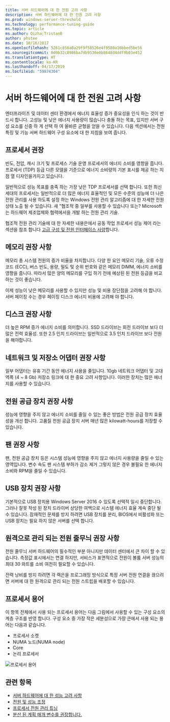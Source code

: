 ```yaml
---
title: 서버 하드웨어에 대 한 전원 고려 사항
description: 서버 하드웨어에 대 한 전원 고려 사항
ms.prod: windows-server-threshold
ms.technology: performance-tuning-guide
ms.topic: article
ms.author: Qizha;TristanB
author: phstee
ms.date: 10/16/2017
ms.openlocfilehash: 5261c856a0a29f9f58526e4f9580a16bbed5be56
ms.sourcegitcommit: 0d0b32c8986ba7db9536e0b8648d4ddf9b03e452
ms.translationtype: HT
ms.contentlocale: ko-KR
ms.lasthandoff: 04/17/2019
ms.locfileid: "59874304"
---
```

# <a name="server-hardware-power-considerations"></a>서버 하드웨어에 대 한 전원 고려 사항

엔터프라이즈 및 데이터 센터 환경에서 에너지 효율성 증가 중요성을 인식 하는 것이 반드시 합니다. 고성능 및 낮은 에너지 사용량이 많습니다 충돌 하는 목표, 있지만 서버 구성 요소를 신중 하 게 선택 하 여 올바른 균형을 얻을 수 있습니다. 다음 섹션에서는 전원 특징 및 기능 서버 하드웨어 구성 요소에 대 한 지침을 보여 줍니다.

## <a name="processor-recommendations"></a>프로세서 권장

빈도, 전압, 캐시 크기 및 프로세스 기술 운영 프로세서의 에너지 소비를 영향을 줍니다. 프로세서 (TDP) 등급 다른 모델을 기준으로 에너지 소비량의 기본 표시를 제공 하는 지점 열 디자인을가지고 있습니다.

일반적으로 성능 목표를 충족 하는 가장 낮은 TDP 프로세서를 선택 합니다. 또한 최신 세대의 프로세서는 일반적으로 더 많은 에너지 효율적인 및 모든 수준의 성능에 더 나은 전원 관리를 사용 하도록 설정 하는 Windows 전원 관리 알고리즘에 대 한 자세한 전원 상태 노출 될 수 있습니다. 새 "협조적 중 일부를 사용할 수 있습니다 또는? Microsoft는 하드웨어 제조업체와 협력에서을 개발 하는 전원 관리 기술.

협조적 전원 관리 기술에 대 한 자세한 내용은에서 공동 작업 프로세서 성능 제어 라는 섹션을 참조 합니다 [고급 구성 및 전원 인터페이스 사양](http://www.uefi.org/sites/default/files/resources/ACPI_5_1release.pdf)합니다.


## <a name="memory-recommendations"></a>메모리 권장 사항
메모리 총 시스템 전원의 증가 비율을 차지합니다. 다양 한 요인 메모리 기술, 오류 수정 코드 (ECC), 버스 빈도, 용량, 밀도 및 순위 번호와 같은 메모리 DIMM, 에너지 소비를 영향을 줍니다. 따라서 많은 양의 메모리를 구입 하기 전에 예상된 된 전원 등급을 비교 하는 것이 좋습니다.

이제 성능이 낮은 메모리를 사용할 수 있지만 성능 및 비용 장단점을 고려해 야 합니다. 서버 페이징 수는 경우 페이징 디스크 에너지 비용에 고려해 야 합니다.


## <a name="disks-recommendations"></a>디스크 권장 사항
더 높은 RPM 증가 에너지 소비를 의미합니다. SSD 드라이브는 회전 드라이브 보다 더 많은 전력 효율성. 또한 2.5 인치 드라이브는 일반적으로 3.5 인치 드라이브 보다 전원을 해야합니다.

## <a name="network-and-storage-adapter-recommendations"></a>네트워크 및 저장소 어댑터 권장 사항
일부 어댑터는 유휴 기간 동안 에너지 사용을 줄입니다. 10gb 네트워크 어댑터 및 고대역폭 (4 ~ 8 Gb) 저장소 링크에 대 한 중요 고려 사항입니다. 이러한 장치는 많은 에너지를 사용할 수 있습니다.


## <a name="power-supply-recommendations"></a>전원 공급 장치 권장 사항
성능에 영향을 주지 않고 에너지 소비를 줄일 수 있는 좋은 방법은 전원 공급 장치 효율성을 개선 합니다. 고품질 전원 공급 장치 서버 매년 많은 kilowatt-hours를 저장할 수 있습니다.


## <a name="fan-recommendations"></a>팬 권장 사항
팬, 전원 공급 장치 등은 시스템 성능에 영향을 주지 않고 에너지 사용량을 줄일 수 있는 영역입니다. 변수 속도 팬 시스템 부하가 감소 제거 그렇지 않은 경우 불필요 한 에너지 소비와 RPM을 줄일 수 있습니다.


## <a name="usb-devices-recommendations"></a>USB 장치 권장 사항
기본적으로 USB 장치용 Windows Server 2016 수 있도록 선택적 일시 중단합니다. 그러나 잘못 작성 된 장치 드라이버 상당한 여백으로 시스템 에너지 효율 계속 중단 될 수 있습니다. 잠재적인 문제를 방지 하려면 USB 장치를 분리, BIOS에서 비활성화 또는 USB 장치는 필요 하지 않은 서버를 선택 합니다.


## <a name="remotely-managed-power-strip-recommendations"></a>원격으로 관리 되는 전원 줄무늬 권장 사항
전원 줄무늬 서버 하드웨어의 필수적인 부분 아니지만 데이터 센터에서 큰 차이 할 수 있습니다. 측정값 표시에서는 연결 하지만, 서비스가 표면적으로 전원이 볼륨 서버 성능의 최대 30 와트를 소비 여전히 필요할 수 있습니다.

전력 낭비를 방지 하려면 각 랙은을 프로그래밍 방식으로 특정 서버 전원 연결을 끊으려면 서버에 대 한 원격으로 관리 되는 전원 스트립을 배포할 수 있습니다.

## <a name="processor-terminology"></a>프로세서 용어
이 항목 전체에서 사용 되는 프로세서 용어는 다음 그림에서 사용할 수 있는 구성 요소의 계층 구조를 반영 합니다. 구성 요소 중 가장 작은 세분성으로 가장 큰에서 사용 되는 용어는 다음과 같습니다.

-   프로세서 소켓
-   NUMA 노드(NUMA node)
-   Core
-   논리 프로세서

![프로세서 용어](../media/perftune-guide-figure-1.png)

## <a name="see-also"></a>관련 항목
- [서버 하드웨어에 대 한 성능 고려 사항](index.md)
- [전원 및 성능 조정](power/power-performance-tuning.md)
- [프로세서 전원 관리 튜닝](power/processor-power-management-tuning.md)
- [분산 된 계획 매개 변수를 권장합니다.](power/recommended-balanced-plan-parameters.md)
